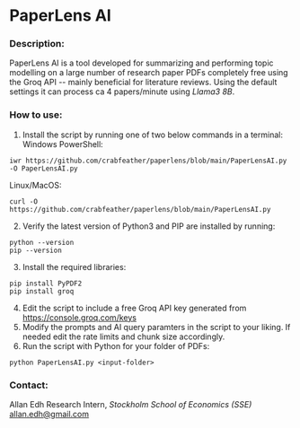 # PaperLens AI

### Description:
PaperLens AI is a tool developed for summarizing and performing topic modelling on a large number of research paper PDFs completely free using the Groq API -- mainly beneficial for literature reviews. Using the default settings it can process ca 4 papers/minute using *Llama3 8B*.
### How to use:
1. Install the script by running one of two below commands in a terminal:
Windows PowerShell:
```
iwr https://github.com/crabfeather/paperlens/blob/main/PaperLensAI.py -O PaperLensAI.py
```
Linux/MacOS:
```
curl -O https://github.com/crabfeather/paperlens/blob/main/PaperLensAI.py
```
2. Verify the latest version of Python3 and PIP are installed by running:
```
python --version
pip --version
```
3. Install the required libraries:
```
pip install PyPDF2
pip install groq
```
4. Edit the script to include a free Groq API key generated from https://console.groq.com/keys
5. Modify the prompts and AI query paramters in the script to your liking. If needed edit the rate limits and chunk size accordingly.
6. Run the script with Python for your folder of PDFs:
```
python PaperLensAI.py <input-folder>
```

### Contact:
Allan Edh
Research Intern, *Stockholm School of Economics (SSE)*
allan.edh@gmail.com

